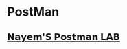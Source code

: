 # PostMan
<a href="https://www.postman.com/nayem94/" target="_blank"> <h2 align="left"> <b> 𝗡𝗮𝘆𝗲𝗺'𝗦 𝗣𝗼𝘀𝘁𝗺𝗮𝗻 𝗟𝗔𝗕 </h2> </a> 
